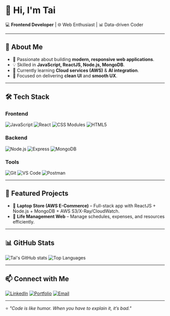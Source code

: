 # 👋 Hi, I'm Tai

💻 **Frontend Developer** | 🌐 Web Enthusiast | 📊 Data-driven Coder  

---

## 🚀 About Me
- 🎯 Passionate about building **modern, responsive web applications**.
- 💡 Skilled in **JavaScript, ReactJS, Node.js, MongoDB**.
- 🌱 Currently learning **Cloud services (AWS)** & **AI integration**.
- 🎨 Focused on delivering **clean UI** and **smooth UX**.

---

## 🛠 Tech Stack

### Frontend
![JavaScript](https://img.shields.io/badge/-JavaScript-F7DF1E?logo=javascript&logoColor=000)
![React](https://img.shields.io/badge/-React-61DAFB?logo=react&logoColor=000)
![CSS Modules](https://img.shields.io/badge/-CSS%20Modules-1572B6?logo=css3&logoColor=fff)
![HTML5](https://img.shields.io/badge/-HTML5-E34F26?logo=html5&logoColor=fff)

### Backend
![Node.js](https://img.shields.io/badge/-Node.js-339933?logo=node.js&logoColor=fff)
![Express](https://img.shields.io/badge/-Express-000?logo=express&logoColor=fff)
![MongoDB](https://img.shields.io/badge/-MongoDB-47A248?logo=mongodb&logoColor=fff)

### Tools
![Git](https://img.shields.io/badge/-Git-F05032?logo=git&logoColor=fff)
![VS Code](https://img.shields.io/badge/-VS%20Code-007ACC?logo=visualstudiocode&logoColor=fff)
![Postman](https://img.shields.io/badge/-Postman-FF6C37?logo=postman&logoColor=fff)

---

## 📂 Featured Projects
- 🛒 **Laptop Store (AWS E-Commerce)** – Full-stack app with ReactJS + Node.js + MongoDB + AWS S3/X-Ray/CloudWatch.
- 📅 **Life Management Web** – Manage schedules, expenses, and resources efficiently.

---

## 📊 GitHub Stats
![Tai's GitHub stats](https://github-readme-stats.vercel.app/api?username=NguyenVanTaiIT&show_icons=true&theme=tokyonight)
![Top Languages](https://github-readme-stats.vercel.app/api/top-langs/?username=NguyenVanTaiIT&layout=compact&theme=tokyonight)

---

## 📫 Connect with Me
[![LinkedIn](https://img.shields.io/badge/-LinkedIn-0A66C2?logo=linkedin&logoColor=fff)](https://linkedin.com/in/your-link)
[![Portfolio](https://img.shields.io/badge/-Portfolio-000?logo=vercel&logoColor=fff)](https://your-portfolio-link.com)
[![Email](https://img.shields.io/badge/-Email-D14836?logo=gmail&logoColor=fff)](mailto:your-email@gmail.com)

---

⭐ *"Code is like humor. When you have to explain it, it’s bad."*
